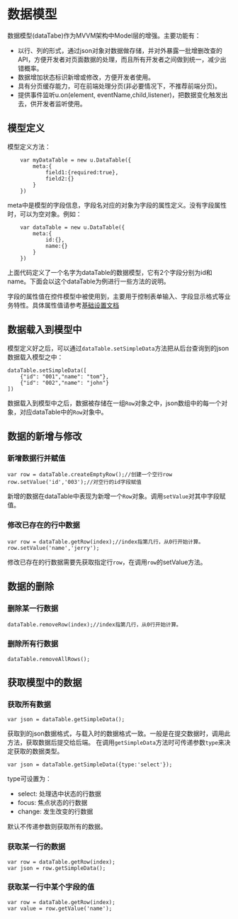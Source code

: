 # 数据模型

数据模型(dataTabe)作为MVVM架构中Model层的增强。主要功能有：

+ 以行、列的形式，通过json对象对数据做存储，并对外暴露一批增删改查的API，方便开发者对页面数据的处理，而且所有开发者之间做到统一，减少出错概率。
+ 数据增加状态标识新增或修改，方便开发者使用。
+ 具有分页缓存能力，可在前端处理分页(非必要情况下，不推荐前端分页)。
+ 提供事件监听u.on(element, eventName,child,listener)，把数据变化触发出去，供开发者监听使用。


## 模型定义

模型定义方法：

		var myDataTable = new u.DataTable({
			meta:{
				field1:{required:true},
				field2:{}
			}
		})


meta中是模型的字段信息，字段名对应的对象为字段的属性定义。没有字段属性时，可以为空对象。例如：

		var dataTable = new u.DataTable({
			meta:{
				id:{},
				name:{}
			}
		})
上面代码定义了一个名字为dataTable的数据模型，它有2个字段分别为id和name。下面会以这个dataTable为例进行一些方法的说明。

字段的属性值在控件模型中被使用到，主要用于控制表单输入、字段显示格式等业务特性。具体属性值请参考[基础设置文档](./dataTableUse.html)



## 数据载入到模型中 

模型定义好之后，可以通过`dataTable.setSimpleData`方法把从后台查询到的json数据载入模型之中：

    dataTable.setSimpleData([
        {"id": "001","name": "tom"},
        {"id": "002","name": "john"}
    ])

数据载入到模型中之后，数据被存储在一组`Row`对象之中，json数组中的每一个对象，对应dataTable中的`Row`对象中。


## 数据的新增与修改

### 新增数据行并赋值

	var row = dataTable.createEmptyRow();//创建一个空行row
	row.setValue('id','003');//对空行的id字段赋值

新增的数据在dataTable中表现为新增一个`Row`对象。调用`setValue`对其中字段赋值。

### 修改已存在的行中数据

	var row = dataTable.getRow(index);//index指第几行，从0行开始计算。
	row.setValue('name','jerry');

修改已存在的行数据需要先获取指定行`row`，在调用`row`的setValue方法。


## 数据的删除

### 删除某一行数据

	dataTable.removeRow(index);//index指第几行，从0行开始计算。

### 删除所有行数据

	dataTable.removeAllRows();


## 获取模型中的数据

### 获取所有数据

	var json = dataTable.getSimpleData();

获取到的json数据格式，与载入时的数据格式一致。一般是在提交数据时，调用此方法，获取数据后提交给后端。
在调用`getSimpleData`方法时可传递参数`type`来决定获取的数据类型。

	var json = dataTable.getSimpleData({type:'select'});

type可设置为：

+ select: 处理选中状态的行数据
+ focus: 焦点状态的行数据
+ change: 发生改变的行数据

默认不传递参数则获取所有的数据。 

### 获取某一行的数据

	var row = dataTable.getRow(index);
	var json = row.getSimpleData();

### 获取某一行中某个字段的值

	var row = dataTable.getRow(index);
	var value = row.getValue('name');


















